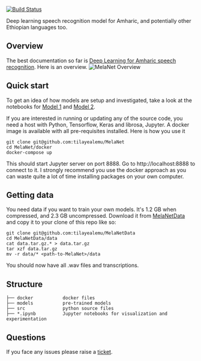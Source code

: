[![Build Status](https://travis-ci.org/tilayealemu/MelaNet.svg?branch=master)](https://travis-ci.org/tilayealemu/MelaNet)

Deep learning speech recognition model for Amharic, and potentially other Ethiopian languages too.

## Overview
The best documentation so far is [Deep Learning for Amharic speech recognition](http://ainsightful.com/index.php/2018/11/27/deep-learning-for-amharic-speech-recognition/). Here is an overview.
![MelaNet Overview](http://ainsightful.com/wp-content/uploads/2018/11/speech-recognition-full-picture-1.png)

## Quick start
To get an idea of how models are setup and investigated, take a look at the notebooks for [Model 1](https://github.com/tilayealemu/MelaNet/blob/master/model_1.ipynb) and [Model 2](https://github.com/tilayealemu/MelaNet/blob/master/model_2.ipynb).

If you are interested in running or updating any of the source code, you need a host with Python, Tensorflow, Keras and librosa, Jupyter. A docker image is available with all pre-requisites installed. Here is how you use it
```
git clone git@github.com:tilayealemu/MelaNet
cd MelaNet/docker
docker-compose up
```
This should start Jupyter server on port 8888. Go to http://localhost:8888 to connect to it. I strongly recommend you use the docker approach as you can waste quite a lot of time installing packages on your own computer.

## Getting data
You need data if you want to train your own models. It's 1.2 GB when compressed, and 2.3 GB uncompressed. Download it from [MelaNetData](https://github.com/tilayealemu/MelaNetData) and copy it to your clone of this repo like so:
```
git clone git@github.com:tilayealemu/MelaNetData
cd MelaNetData/data
cat data.tar.gz.* > data.tar.gz
tar xzf data.tar.gz
mv -r data/* <path-to-MelaNet>/data
```
You should now have all .wav files and transcriptions.

## Structure
```
├── docker           docker files
├── models           pre-trained models
├── src              python source files
├── *.ipynb          Jupyter notebooks for visualization and experimentation
```

## Questions
If you face any issues please raise a [ticket](https://github.com/tilayealemu/MelaNetData/issues/new).
